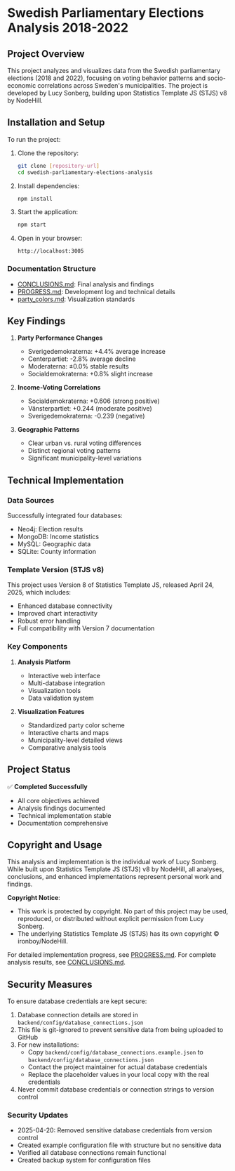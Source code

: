 # Swedish Parliamentary Elections Analysis 2018-2022

## Project Overview
This project analyzes and visualizes data from the Swedish parliamentary elections (2018 and 2022), focusing on voting behavior patterns and socio-economic correlations across Sweden's municipalities. The project is developed by Lucy Sonberg, building upon Statistics Template JS (STJS) v8 by NodeHill.

## Installation and Setup
To run the project:

1. Clone the repository:
   ```bash
   git clone [repository-url]
   cd swedish-parliamentary-elections-analysis
   ```

2. Install dependencies:
   ```bash
   npm install
   ```

3. Start the application:
   ```bash
   npm start
   ```

4. Open in your browser:
   ```
   http://localhost:3005
   ```

### Documentation Structure
- [CONCLUSIONS.md](CONCLUSIONS.md): Final analysis and findings
- [PROGRESS.md](PROGRESS.md): Development log and technical details
- [party_colors.md](party_colors.md): Visualization standards

## Key Findings
1. **Party Performance Changes**
   - Sverigedemokraterna: +4.4% average increase
   - Centerpartiet: -2.8% average decline
   - Moderaterna: ±0.0% stable results
   - Socialdemokraterna: +0.8% slight increase

2. **Income-Voting Correlations**
   - Socialdemokraterna: +0.606 (strong positive)
   - Vänsterpartiet: +0.244 (moderate positive)
   - Sverigedemokraterna: -0.239 (negative)

3. **Geographic Patterns**
   - Clear urban vs. rural voting differences
   - Distinct regional voting patterns
   - Significant municipality-level variations

## Technical Implementation

### Data Sources
Successfully integrated four databases:
- Neo4j: Election results
- MongoDB: Income statistics
- MySQL: Geographic data
- SQLite: County information

### Template Version (STJS v8)
This project uses Version 8 of Statistics Template JS, released April 24, 2025, which includes:
- Enhanced database connectivity
- Improved chart interactivity
- Robust error handling
- Full compatibility with Version 7 documentation

### Key Components
1. **Analysis Platform**
   - Interactive web interface
   - Multi-database integration
   - Visualization tools
   - Data validation system

2. **Visualization Features**
   - Standardized party color scheme
   - Interactive charts and maps
   - Municipality-level detailed views
   - Comparative analysis tools

## Project Status
✅ **Completed Successfully**
- All core objectives achieved
- Analysis findings documented
- Technical implementation stable
- Documentation comprehensive

## Copyright and Usage
This analysis and implementation is the individual work of Lucy Sonberg. While built upon Statistics Template JS (STJS) v8 by NodeHill, all analyses, conclusions, and enhanced implementations represent personal work and findings.

**Copyright Notice**: 
- This work is protected by copyright. No part of this project may be used, reproduced, or distributed without explicit permission from Lucy Sonberg.
- The underlying Statistics Template JS (STJS) has its own copyright © ironboy/NodeHill.

For detailed implementation progress, see [PROGRESS.md](PROGRESS.md).
For complete analysis results, see [CONCLUSIONS.md](CONCLUSIONS.md).

## Security Measures
To ensure database credentials are kept secure:

1. Database connection details are stored in `backend/config/database_connections.json`
2. This file is git-ignored to prevent sensitive data from being uploaded to GitHub
3. For new installations:
   - Copy `backend/config/database_connections.example.json` to `backend/config/database_connections.json`
   - Contact the project maintainer for actual database credentials
   - Replace the placeholder values in your local copy with the real credentials
4. Never commit database credentials or connection strings to version control

### Security Updates
- 2025-04-20: Removed sensitive database credentials from version control
- Created example configuration file with structure but no sensitive data
- Verified all database connections remain functional
- Created backup system for configuration files 
